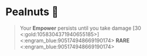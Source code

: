 # **Pealnuts** 🥜 
> Your __Empower__ persists until you take damage [30 <:gold:1058304371940655185>]
<:engram_blue:905174948669190174> __RARE__ <:engram_blue:905174948669190174>
